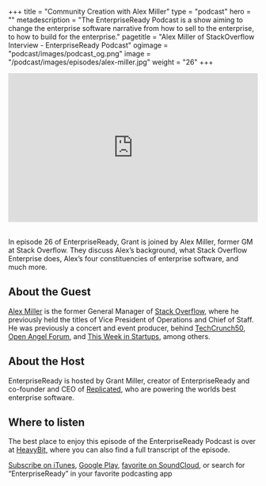 +++
title = "Community Creation with Alex Miller"
type = "podcast"
hero = ""
metadescription = "The EnterpriseReady Podcast is a show aiming to change the enterprise software narrative from how to sell to the enterprise, to how to build for the enterprise."
pagetitle = "Alex Miller of StackOverflow Interview - EnterpriseReady Podcast"
ogimage = "podcast/images/podcast_og.png"
image = "/podcast/images/episodes/alex-miller.jpg"
weight = "26"
+++

<iframe width="100%" height="300" scrolling="no" frameborder="no" allow="autoplay" src="https://w.soundcloud.com/player/?url=https%3A//api.soundcloud.com/tracks/769746766&color=%23ff5500&auto_play=false&hide_related=false&show_comments=true&show_user=true&show_reposts=false&show_teaser=true&visual=true"></iframe>

\
In episode 26 of EnterpriseReady, Grant is joined by Alex Miller, former GM at Stack Overflow. They discuss Alex’s background, what Stack Overflow Enterprise does, Alex’s four constituencies of enterprise software, and much more.

## About the Guest 

[Alex Miller](https://twitter.com/alexlmiller) is the former General Manager of [Stack Overflow](https://stackoverflow.com/), where he previously held the titles of Vice President of Operations and Chief of Staff. He was previously a concert and event producer, behind [TechCrunch50](https://techcrunch.com/tag/techcrunch50/), [Open Angel Forum](https://en.wikipedia.org/wiki/Open_Angel_Forum), and [This Week in Startups](https://thisweekinstartups.com/), among others.

## About the Host

EnterpriseReady is hosted by Grant Miller, creator of EnterpriseReady and co-founder and CEO of [Replicated](https://www.replicated.com), who are powering the worlds best enterprise software.

## Where to listen

The best place to enjoy this episode of the EnterpriseReady Podcast is over at [HeavyBit](https://www.heavybit.com/library/podcasts/enterpriseready/ep-27-continuous-intelligence-with-christian-beedgen-of-sumo-logic/), where you can also find a full transcript of the episode.

[Subscribe on iTunes](https://podcasts.apple.com/us/podcast/enterpriseready/id1437951282), [Google Play](https://play.google.com/music/listen?u=0#/ps/Iq3uifjva44tdvm2orhu4apvjtu), [favorite on SoundCloud](https://soundcloud.com/heavybit/sets/enterpriseready), or search for “EnterpriseReady” in your favorite podcasting app
